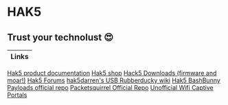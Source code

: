 # HAK5 
## Trust your technolust :heart_eyes:	

Links|
-|
[Hak5 product documentation](https://docs.hak5.org/hc/en-us)
[Hak5 shop](https://shop.hak5.org/)
[Hack5 Downloads (firmware and moar!)](https://downloads.hak5.org/)
[Hak5 Forums](https://forums.hak5.org/)
[hak5darren's USB Rubberducky wiki](https://github.com/hak5darren/USB-Rubber-Ducky/wiki)
[Hak5 BashBunny Payloads official repo](https://github.com/hak5/bashbunny-payloads)
[Packetsquirrel Official Repo](https://github.com/hak5/packetsquirrel-payloads)
[Unofficial Wifi Captive Portals](https://github.com/kbeflo/evilportals)
